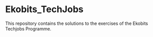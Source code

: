 # Ekobits_TechJobs

This repository contains the solutions to the exercises of the Ekobits Techjobs Programme.
